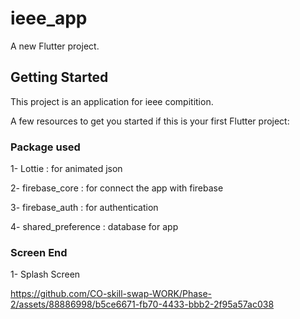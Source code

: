 # ieee_app

A new Flutter project.

## Getting Started

This project is an application for ieee compitition.

A few resources to get you started if this is your first Flutter project:

### Package used

1- Lottie : for animated json

2- firebase_core : for connect the app with firebase

3- firebase_auth : for authentication  

4- shared_preference : database for app

### Screen End 
1- Splash Screen



https://github.com/CO-skill-swap-WORK/Phase-2/assets/88886998/b5ce6671-fb70-4433-bbb2-2f95a57ac038

